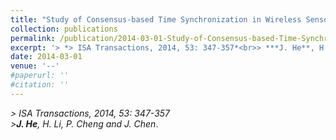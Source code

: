 ```yaml
---
title: "Study of Consensus-based Time Synchronization in Wireless Sensor Networks"
collection: publications
permalink: /publication/2014-03-01-Study-of-Consensus-based-Time-Synchronization/
excerpt: '> *> ISA Transactions, 2014, 53: 347-357*<br>> ***J. He**, H. Li, P. Cheng and J. Chen*.'
date: 2014-03-01
venue: '--'
#paperurl: ''
#citation: ''
---
```

*> ISA Transactions, 2014, 53: 347-357*  
*>**J. He**, H. Li, P. Cheng and J. Chen*.
